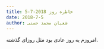 ```yaml
---
title: خاطره روز 2018-7-5
date: 2018-7-5
author: شعبان محمد حسنی
---
```


امروزم یه روز عادی بود مثل روزای گذشته.